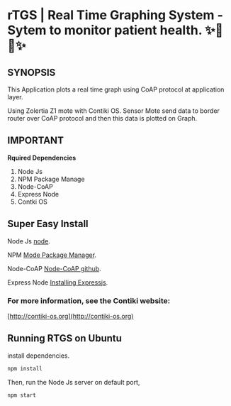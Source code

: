 rTGS | Real Time Graphing System -Sytem to monitor patient health. :sparkles::turtle::rocket::sparkles:
==============================
## SYNOPSIS

This Application plots a real time graph using CoAP protocol at application layer.

Using Zolertia Z1 mote with Contiki OS. 
Sensor Mote send data to border router over CoAP protocol and then this data is plotted on Graph.

## IMPORTANT

**Rquired Dependencies**

1. Node Js
2. NPM Package Manage
3. Node-CoAP
4. Express Node
5. Contki OS

## Super Easy Install

Node Js [node](https://github.com/nodejs/node).

NPM [Mode Package Manager](https://www.npmjs.com/package/github).

Node-CoAP [Node-CoAP github](https://github.com/mcollina/node-coap).

Express Node [Installing Expressjs](http://expressjs.com/en/starter/installing.html).

### For more information, see the Contiki website:

[http://contiki-os.org](http://contiki-os.org)


## Running RTGS on Ubuntu

install dependencies.

```sh
npm install
```
Then, run the Node Js server on default port,

```sh
npm start
```
